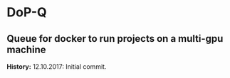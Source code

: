 # DoP-Q
## Queue for docker to run projects on a multi-gpu machine ##

__History:__
12.10.2017: Initial commit.